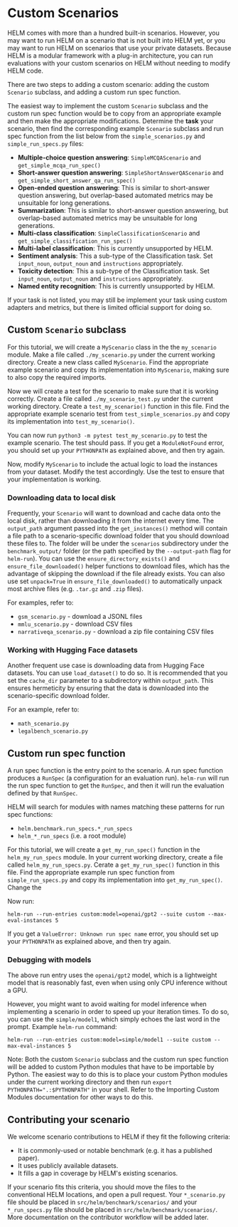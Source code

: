 # Custom Scenarios

HELM comes with more than a hundred built-in scenarios. However, you may want to run HELM on a scenario that is not built into HELM yet, or you may want to run HELM on scenarios that use your private datasets. Because HELM is a modular framework with a plug-in architecture, you can run evaluations with your custom scenarios on HELM without needing to modify HELM code.

There are two steps to adding a custom scenario: adding the custom `Scenario` subclass, and adding a custom run spec function.

The easiest way to implement the custom `Scenario` subclass and the custom run spec function would be to copy from an appropriate example and then make the appropriate modifications. Determine the **task** your scenario, then find the corresponding example `Scenario` subclass and run spec function from the list below from the `simple_scenarios.py` and `simple_run_specs.py` files:

- **Multiple-choice question answering**: `SimpleMCQAScenario` and `get_simple_mcqa_run_spec()`
- **Short-answer question answering**: `SimpleShortAnswerQAScenario` and `get_simple_short_answer_qa_run_spec()`
- **Open-ended question answering**: This is similar to short-answer question answering, but overlap-based automated metrics may be unsuitable for long generations.
- **Summarization**: This is similar to short-answer question answering, but overlap-based automated metrics may be unsuitable for long generations.
- **Multi-class classification**: `SimpleClassificationScenario` and `get_simple_classification_run_spec()`
- **Multi-label classification**: This is currently unsupported by HELM.
- **Sentiment analysis**: This a sub-type of the Classification task. Set `input_noun`, `output_noun` and `instructions` appropriately.
- **Toxicity detection**: This a sub-type of the Classification task. Set `input_noun`, `output_noun` and `instructions` appropriately.
- **Named entity recognition**: This is currently unsupported by HELM.

If your task is not listed, you may still be implement your task using custom adapters and metrics, but there is limited official support for doing so.

## Custom `Scenario` subclass

For this tutorial, we will create a `MyScenario` class in the the `my_scenario` module. Make a file called `./my_scenario.py` under the current working directory. Create a new class called `MyScenario`. Find the appropriate example scenario and copy its implementation into `MyScenario`, making sure to also copy the required imports.

Now we will create a test for the scenario to make sure that it is working correctly. Create a file called `./my_scenario_test.py` under the current working directory. Create a `test_my_scenario()` function in this file. Find the appropriate example scenario test from `test_simple_scenarios.py` and copy its implementation into `test_my_scenario()`.

You can now run `python3 -m pytest test_my_scenario.py` to test the example scenario. The test should pass. If you get a `ModuleNotFound` error, you should set up your `PYTHONPATH` as explained above, and then try again.

Now, modify `MyScenario` to include the actual logic to load the instances from your dataset. Modify the test accordingly. Use the test to ensure that your implementation is working.

### Downloading data to local disk

Frequently, your `Scenario` will want to download and cache data onto the local disk, rather than downloading it from the internet every time. The `output_path` argument passed into the `get_instances()` method will contain a file path to a scenario-specific download folder that you should download these files to. The folder will be under the `scenarios` subdirectory under the `benchmark_output/` folder (or the path specified by the `--output-path` flag for `helm-run`). You can use the `ensure_directory_exists()` and `ensure_file_downloaded()` helper functions to download files, which has the advantage of skipping the download if the file already exists. You can also use set `unpack=True` in `ensure_file_downloaded()` to automatically unpack most archive files (e.g. `.tar.gz` and `.zip` files).

For examples, refer to:

- `gsm_scenario.py` - download a JSONL files
- `mmlu_scenario.py` - download CSV files
- `narrativeqa_scenario.py` - download a zip file containing CSV files

### Working with Hugging Face datasets

Another frequent use case is downloading data from Hugging Face datasets. You can use `load_dataset()` to do so. It is recommended that you set the `cache_dir` parameter to a subdirectory within `output_path`. This ensures hermeticity by ensuring that the data is downloaded into the scenario-specific download folder.

For an example, refer to:

- `math_scenario.py`
- `legalbench_scenario.py`

## Custom run spec function

A run spec function is the entry point to the scenario. A run spec function produces a `RunSpec` (a configuration for an evaluation run). `helm-run` will run the run spec function to get the `RunSpec`, and then it will run the evaluation defined by that `RunSpec`.

HELM will search for modules with names matching these patterns for run spec functions:

- `helm.benchmark.run_specs.*_run_specs`
- `helm_*_run_specs` (i.e. a root module)

For this tutorial, we will create a `get_my_run_spec()` function in the `helm_my_run_specs` module. In your current working directory, create a file called `helm_my_run_specs.py`. Cerate a `get_my_run_spec()` function in this file. Find the appropriate example run spec function from `simple_run_specs.py` and copy its implementation into `get_my_run_spec()`. Change the 

Now run:

```
helm-run --run-entries custom:model=openai/gpt2 --suite custom --max-eval-instances 5
```

If you get a `ValueError: Unknown run spec name` error, you should set up your `PYTHONPATH` as explained above, and then try again.

### Debugging with models

The above run entry uses the `openai/gpt2` model, which is a lightweight model that is reasonably fast, even when using only CPU inference without a GPU.

However, you might want to avoid waiting for model inference when implementing a scenario in order to speed up your iteration times. To do so, you can use the `simple/model1`, which simply echoes the last word in the prompt. Example `helm-run` command:

```
helm-run --run-entries custom:model=simple/model1 --suite custom --max-eval-instances 5
```

Note: Both the custom `Scenario` subclass and the custom run spec function will be added to custom Python modules that have to be importable by Python. The easiest way to do this is to place your custom Python modules under the current working directory and then run `export PYTHONPATH=".:$PYTHONPATH"` in your shell. Refer to the Importing Custom Modules documentation for other ways to do this.

## Contributing your scenario

We welcome scenario contributions to HELM if they fit the following criteria:

- It is commonly-used or notable benchmark (e.g. it has a published paper).
- It uses publicly available datasets.
- It fills a gap in coverage by HELM's existing scenarios.

If your scenario fits this criteria, you should move the files to the conventional HELM locations, and open a pull request. Your `*_scenario.py` file should be placed in `src/helm/benchmark/scenarios/` and  your `*_run_specs.py` file should be placed in `src/helm/benchmark/scenarios/`. More documentation on the contributor workflow will be added later.
